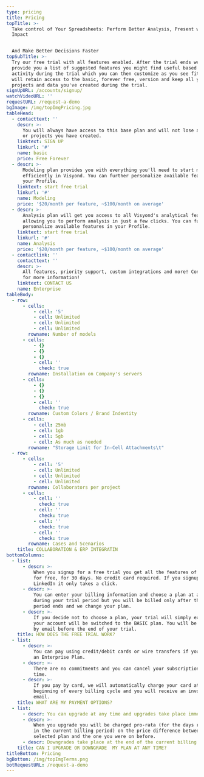 ```yaml
---
type: pricing
title: Pricing
topTitle: >-
  Take control of Your Spreadsheets: Perform Better Analysis, Present with
  Impact 


  And Make Better Decisions Faster
topSubTitle: >-
  Try our free trial with all features enabled. After the trial ends we will
  provide you a list of suggested features you might find useful based on your
  activity during the trial which you can then customize as you see fit! You
  will retain access to the basic, forever free, version and keep all your
  projects and data you've created during the trial.
signUpURL: /accounts/signup/
watchVideoURL: ''
requestURL: /request-a-demo
bgImage: /img/topImgPricing.jpg
tableHead:
  - contacttext: ''
    descr: >-
      You will always have access to this base plan and will not lose any data
      or projects you have created.
    linktext: SIGN UP
    linkurl: '#'
    name: basic
    price: Free Forever
  - descr: >-
      Modeling plan provides you with everything you'll need to start modeling
      efficiently in Visyond. You can further personalize available features in
      your Profile.
    linktext: start free trial
    linkurl: '#'
    name: Modeling
    price: '$20/month per feature, ~$100/month on average'
  - descr: >-
      Analysis plan will get you access to all Visyond's analytical features
      allowing you to perform analysis in just a few clicks. You can further
      personalize available features in your Profile.
    linktext: start free trial
    linkurl: '#'
    name: Analysis
    price: '$20/month per feature, ~$100/month on average'
  - contactlink: ''
    contacttext: ''
    descr: >-
      All features, priority support, custom integrations and more! Contact us
      for more information!
    linktext: CONTACT US
    name: Enterprise
tableBody:
  - row:
      - cells:
          - cell: '5'
          - cell: Unlimited
          - cell: Unlimited
          - cell: Unlimited
        rowname: Number of models
      - cells:
          - {}
          - {}
          - {}
          - cell: ''
            check: true
        rowname: Installation on Company's servers
      - cells:
          - {}
          - {}
          - {}
          - cell: ''
            check: true
        rowname: Custom Colors / Brand Indentity
      - cells:
          - cell: 25mb
          - cell: 1gb
          - cell: 5gb
          - cell: As much as needed
        rowname: "Storage Limit for In-Cell Attachments\t"
  - row:
      - cells:
          - cell: '5'
          - cell: Unlimited
          - cell: Unlimited
          - cell: Unlimited
        rowname: Collaborators per project
      - cells:
          - cell: ''
            check: true
          - cell: ''
            check: true
          - cell: ''
            check: true
          - cell: ''
            check: true
        rowname: Cases and Scenarios
    title: COLLABORATION & ERP INTEGRATIN
bottomColumns:
  - list:
      - descr: >-
          When you signup for a free trial you get all the features of Visyond,
          for free, for 30 days. No credit card required. If you signup with
          LinkedIn it only takes a click.
      - descr: >-
          You can enter your billing information and choose a plan at any time
          during your trial period but you will be billed only after the trial
          period ends and we change your plan.
      - descr: >-
          If you decide not to choose a plan, your trial will simply expire and
          your account will be switched to the BASIC plan. You will be notified
          by email before the end of your trial.
    title: HOW DOES THE FREE TRIAL WORK?
  - list:
      - descr: >-
          You can pay using credit/debit cards or wire transfers if you purchase
          an Enterprise Plan.
      - descr: >-
          There are no commitments and you can cancel your subscription at any
          time.
      - descr: >-
          If you pay by card, we will automatically charge your card at the
          beginning of every billing cycle and you will receive an invoice by
          email.
    title: WHAT ARE MY PAYMENT OPTIONS?
  - list:
      - descr: You can upgrade at any time and upgrades take place immediately.
      - descr: >-
          When you upgrade you will be charged pro-rata (for the days remaining
          in the current billing period) on the price difference between the new
          selected plan and the one you were on before.
      - descr: Downgrades take place at the end of the current billing cycle.
    title: CAN I UPGRADE OR DOWNGRADE  MY PLAN AT ANY TIME?
titleBottom: Pricing
bgBottom: /img/topImgTerms.png
botRequestURL: /request-a-demo
---
```


